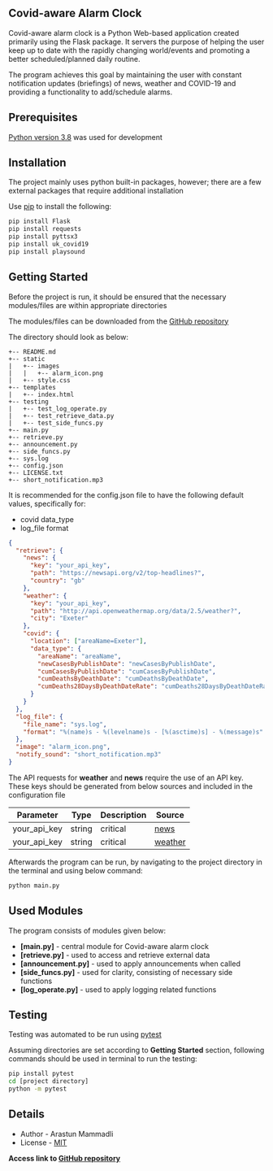 ## Covid-aware Alarm Clock
Covid-aware alarm clock is a Python Web-based application created 
primarily using the Flask package. It servers the purpose of 
helping the user keep up to date with the rapidly changing 
world/events and promoting a better scheduled/planned daily routine.

The program achieves this goal by maintaining the user 
with constant notification updates (briefings) of news, 
weather and COVID-19 and providing a functionality to 
add/schedule alarms.


## Prerequisites
[Python version 3.8](https://www.python.org/downloads/release/python-380/) 
was used for development


## Installation
The project mainly uses python built-in packages, however; 
there are a few external packages that require additional installation

Use [pip](https://pip.pypa.io/en/stable/) to install the following:

```bash
pip install Flask
pip install requests
pip install pyttsx3
pip install uk_covid19
pip install playsound
```


## Getting Started
Before the project is run, it should be ensured 
that the necessary modules/files are within appropriate
directories

The modules/files can be downloaded from the [GitHub repository](https://github.com/ArastunM/Programming-CA3.git)

The directory should look as below:

```
+-- README.md
+-- static
|   +-- images
|   |   +-- alarm_icon.png
|   +-- style.css
+-- templates
|   +-- index.html
+-- testing
|   +-- test_log_operate.py
|   +-- test_retrieve_data.py
|   +-- test_side_funcs.py
+-- main.py
+-- retrieve.py
+-- announcement.py
+-- side_funcs.py
+-- sys.log
+-- config.json
+-- LICENSE.txt
+-- short_notification.mp3
```

It is recommended for the config.json file to have the following 
default values, specifically for: 
- covid data_type
- log_file format 

```json
{
  "retrieve": {
    "news": {
      "key": "your_api_key",
      "path": "https://newsapi.org/v2/top-headlines?",
      "country": "gb"
    },
    "weather": {
      "key": "your_api_key",
      "path": "http://api.openweathermap.org/data/2.5/weather?",
      "city": "Exeter"
    },
    "covid": {
      "location": ["areaName=Exeter"],
      "data_type": {
        "areaName": "areaName",
        "newCasesByPublishDate": "newCasesByPublishDate",
        "cumCasesByPublishDate": "cumCasesByPublishDate",
        "cumDeathsByDeathDate": "cumDeathsByDeathDate",
        "cumDeaths28DaysByDeathDateRate": "cumDeaths28DaysByDeathDateRate"
      }
    }
  },
  "log_file": {
    "file_name": "sys.log",
    "format": "%(name)s - %(levelname)s - [%(asctime)s] - %(message)s"
  },
  "image": "alarm_icon.png",
  "notify_sound": "short_notification.mp3"
}
```

The API requests for **weather** and **news** require the use of 
an API key. These keys should be generated from below sources
and included in the configuration file

|Parameter|Type|Description|Source|
|---------|----|-----------|------|
|your_api_key|string|critical|[news](https://newsapi.org/)|
|your_api_key|string|critical|[weather](https://openweathermap.org/)|

Afterwards the program can be run, by navigating to the project 
directory in the terminal and using below command:

```bash
python main.py
```


## Used Modules
The program consists of modules given below:
- **[main.py]** - 
central module for Covid-aware alarm clock
- **[retrieve.py]** - 
used to access and retrieve external data
- **[announcement.py]** - 
used to apply announcements when called
- **[side_funcs.py]** - 
used for clarity, consisting of necessary side functions
- **[log_operate.py]** - 
used to apply logging related functions


## Testing
Testing was automated to be run using [pytest](https://pypi.org/project/pytest/)

Assuming directories are set according to **Getting Started** section,
following commands should be used in terminal to run the testing:

```bash
pip install pytest
cd [project directory]
python -m pytest
```


## Details
- Author - Arastun Mammadli
- License - [MIT](LICENSE.txt)

**Access link to [GitHub repository](https://github.com/ArastunM/Programming-CA3.git)**
